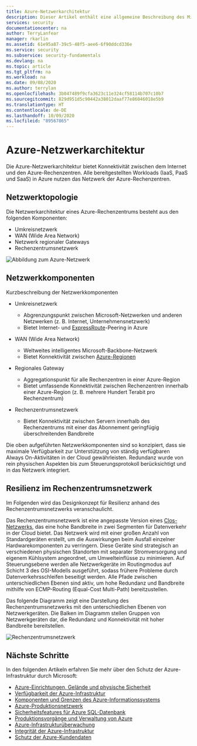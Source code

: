 ```yaml
---
title: Azure-Netzwerkarchitektur
description: Dieser Artikel enthält eine allgemeine Beschreibung des Microsoft Azure-Infrastrukturnetzwerks.
services: security
documentationcenter: na
author: TerryLanfear
manager: rkarlin
ms.assetid: 61e95a87-39c5-48f5-aee6-6f90ddcd336e
ms.service: security
ms.subservice: security-fundamentals
ms.devlang: na
ms.topic: article
ms.tgt_pltfrm: na
ms.workload: na
ms.date: 09/08/2020
ms.author: terrylan
ms.openlocfilehash: 3b047489f9cfa3623c11e324cf58114b707c10b7
ms.sourcegitcommit: 829d951d5c90442a38012daaf77e86046018e5b9
ms.translationtype: HT
ms.contentlocale: de-DE
ms.lasthandoff: 10/09/2020
ms.locfileid: "89567865"
---
```

# <a name="azure-network-architecture"></a>Azure-Netzwerkarchitektur
Die Azure-Netzwerkarchitektur bietet Konnektivität zwischen dem Internet und den Azure-Rechenzentren. Alle bereitgestellten Workloads (IaaS, PaaS und SaaS) in Azure nutzen das Netzwerk der Azure-Rechenzentren.

## <a name="network-topology"></a>Netzwerktopologie
Die Netzwerkarchitektur eines Azure-Rechenzentrums besteht aus den folgenden Komponenten:

- Umkreisnetzwerk
- WAN (Wide Area Network)
- Netzwerk regionaler Gateways
- Rechenzentrumsnetzwerk

![Abbildung zum Azure-Netzwerk](./media/infrastructure-network/network-arch.png)

## <a name="network-components"></a>Netzwerkkomponenten
Kurzbeschreibung der Netzwerkkomponenten

- Umkreisnetzwerk

   - Abgrenzungspunkt zwischen Microsoft-Netzwerken und anderen Netzwerken (z. B. Internet, Unternehmensnetzwerk)
   - Bietet Internet- und [ExpressRoute](../../expressroute/expressroute-introduction.md)-Peering in Azure

- WAN (Wide Area Network)

   - Weltweites intelligentes Microsoft-Backbone-Netzwerk
   - Bietet Konnektivität zwischen [Azure-Regionen](https://azure.microsoft.com/global-infrastructure/geographies/)

- Regionales Gateway

   - Aggregationspunkt für alle Rechenzentren in einer Azure-Region
   - Bietet umfassende Konnektivität zwischen Rechenzentren innerhalb einer Azure-Region (z. B. mehrere Hundert Terabit pro Rechenzentrum)

- Rechenzentrumsnetzwerk

   - Bietet Konnektivität zwischen Servern innerhalb des Rechenzentrums mit einer das Abonnement geringfügig überschreitenden Bandbreite

Die oben aufgeführten Netzwerkkomponenten sind so konzipiert, dass sie maximale Verfügbarkeit zur Unterstützung von ständig verfügbaren Always On-Aktivitäten in der Cloud gewährleisten. Redundanz wurde von rein physischen Aspekten bis zum Steuerungsprotokoll berücksichtigt und in das Netzwerk integriert.

## <a name="datacenter-network-resiliency"></a>Resilienz im Rechenzentrumsnetzwerk
Im Folgenden wird das Designkonzept für Resilienz anhand des Rechenzentrumsnetzwerks veranschaulicht.

Das Rechenzentrumsnetzwerk ist eine angepasste Version eines [Clos-Netzwerks](https://en.wikipedia.org/wiki/Clos_network), das eine hohe Bandbreite in zwei Segmenten für Datenverkehr in der Cloud bietet. Das Netzwerk wird mit einer großen Anzahl von Standardgeräten erstellt, um die Auswirkungen beim Ausfall einzelner Hardwarekomponenten zu verringern. Diese Geräte sind strategisch an verschiedenen physischen Standorten mit separater Stromversorgung und eigenem Kühlsystem angeordnet, um Umwelteinflüsse zu minimieren.  Auf Steuerungsebene werden alle Netzwerkgeräte im Routingmodus auf Schicht 3 des OSI-Modells ausgeführt, sodass frühere Probleme durch Datenverkehrsschleifen beseitigt werden. Alle Pfade zwischen unterschiedlichen Ebenen sind aktiv, um hohe Redundanz und Bandbreite mithilfe von ECMP-Routing (Equal-Cost Multi-Path) bereitzustellen.

Das folgende Diagramm zeigt eine Darstellung des Rechenzentrumsnetzwerks mit den unterschiedlichen Ebenen von Netzwerkgeräten. Die Balken im Diagramm stellen Gruppen von Netzwerkgeräten dar, die Redundanz und Konnektivität mit hoher Bandbreite bereitstellen.

![Rechenzentrumsnetzwerk](./media/infrastructure-network/datacenter-network.png)

## <a name="next-steps"></a>Nächste Schritte
In den folgenden Artikeln erfahren Sie mehr über den Schutz der Azure-Infrastruktur durch Microsoft:

- [Azure-Einrichtungen, Gelände und physische Sicherheit](physical-security.md)
- [Verfügbarkeit der Azure-Infrastruktur](infrastructure-availability.md)
- [Komponenten und Grenzen des Azure-Informationssystems](infrastructure-components.md)
- [Azure-Produktionsnetzwerk](production-network.md)
- [Sicherheitsfeatures für Azure SQL-Datenbank](infrastructure-sql.md)
- [Produktionsvorgänge und Verwaltung von Azure](infrastructure-operations.md)
- [Azure-Infrastrukturüberwachung](infrastructure-monitoring.md)
- [Integrität der Azure-Infrastruktur](infrastructure-integrity.md)
- [Schutz der Azure-Kundendaten](protection-customer-data.md)
